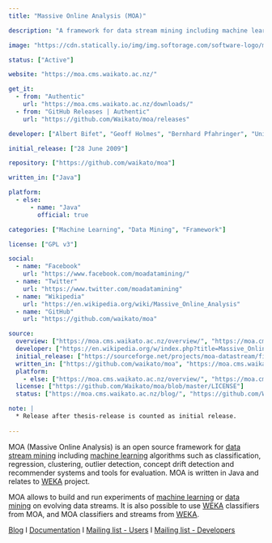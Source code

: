 ```yaml
---
title: "Massive Online Analysis (MOA)"

description: "A framework for data stream mining including machine learning algorithms such as classification, regression, clustering, outlier detection, concept drift detection and recommender systems and tools for evaluation"

image: "https://cdn.statically.io/img/img.softorage.com/software-logo/massive-online-analysis-moa.png?h=64"

status: ["Active"]

website: "https://moa.cms.waikato.ac.nz/"

get_it:
  - from: "Authentic"
    url: "https://moa.cms.waikato.ac.nz/downloads/"
  - from: "GitHub Releases | Authentic"
    url: "https://github.com/Waikato/moa/releases"

developer: ["Albert Bifet", "Geoff Holmes", "Bernhard Pfahringer", "University of Waikato", "Contributors"]

initial_release: ["28 June 2009"]

repository: ["https://github.com/waikato/moa"]

written_in: ["Java"]

platform:
  - else:
      - name: "Java"
        official: true

categories: ["Machine Learning", "Data Mining", "Framework"]

license: ["GPL v3"]

social:
  - name: "Facebook"
    url: "https://www.facebook.com/moadatamining/"
  - name: "Twitter"
    url: "https://www.twitter.com/moadatamining"
  - name: "Wikipedia"
    url: "https://en.wikipedia.org/wiki/Massive_Online_Analysis"
  - name: "GitHub"
    url: "https://github.com/waikato/moa"

source:
  overview: ["https://moa.cms.waikato.ac.nz/overview/", "https://moa.cms.waikato.ac.nz/", "https://en.wikipedia.org/w/index.php?title=Massive_Online_Analysis&oldid=881095519"]
  developer: ["https://en.wikipedia.org/w/index.php?title=Massive_Online_Analysis&oldid=881095519", "https://moa.cms.waikato.ac.nz/people/"]
  initial_release: ["https://sourceforge.net/projects/moa-datastream/files/MOA/June%2009/"]
  written_in: ["https://github.com/waikato/moa", "https://moa.cms.waikato.ac.nz/overview/"]
  platform:
    - else: ["https://moa.cms.waikato.ac.nz/overview/", "https://moa.cms.waikato.ac.nz/getting-started/"]
  license: ["https://github.com/Waikato/moa/blob/master/LICENSE"]
  status: ["https://moa.cms.waikato.ac.nz/blog/", "https://github.com/Waikato/moa/graphs/contributors"]

note: |
  * Release after thesis-release is counted as initial release.
  
---
```

  MOA (Massive Online Analysis) is an open source framework for [data stream mining](/categories/data-mining) including [machine learning](/categories/machine-learning) algorithms such as classification, regression, clustering, outlier detection, concept drift detection and recommender systems and tools for evaluation. MOA is written in Java and relates to [WEKA](/software/weka/) project.
  
  MOA allows to build and run experiments of [machine learning](/categories/machine-learning) or [data mining](/categories/data-mining) on evolving data streams. It is also possible to use [WEKA](/software/weka/) classifiers from MOA, and MOA classifiers and streams from [WEKA](/software/weka/).
  
  [Blog](https://moa.cms.waikato.ac.nz/blog/)  I  [Documentation](https://moa.cms.waikato.ac.nz/documentation/)  I  [Mailing list - Users](https://groups.google.com/group/moa-users)  I  [Mailing list - Developers](https://groups.google.com/group/moa-development)





